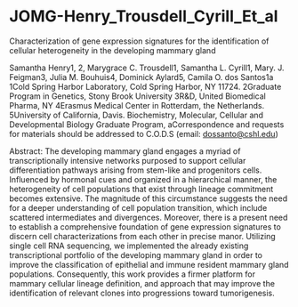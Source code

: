 # JOMG-Henry_Trousdell_Cyrill_Et_al
Characterization of gene expression signatures for the identification of cellular heterogeneity in the developing mammary gland 

Samantha Henry1, 2, Marygrace C. Trousdell1, Samantha L. Cyrill1, Mary. J. Feigman3, Julia M. Bouhuis4, Dominick Aylard5, Camila O. dos Santos1a 
1Cold Spring Harbor Laboratory, Cold Spring Harbor, NY 11724. 
2Graduate Program in Genetics, Stony Brook University
3R&D, United Biomedical Pharma, NY 
4Erasmus Medical Center in Rotterdam, the Netherlands.
5University of California, Davis. Biochemistry, Molecular, Cellular and Developmental Biology Graduate Program, 
aCorrespondence   and   requests   for   materials   should   be   addressed   to C.O.D.S (email: dossanto@cshl.edu)

Abstract: The developing mammary gland engages a myriad of transcriptionally	intensive networks purposed to support cellular differentiation pathways arising from stem-like and progenitors cells. Influenced by hormonal cues and organized in a hierarchical manner, the heterogeneity of cell populations that exist through lineage commitment becomes extensive. The magnitude of this circumstance suggests the need for a deeper understanding of cell population transition, which include scattered intermediates and divergences. Moreover, there is a present need to establish a comprehensive foundation of gene expression signatures to discern cell characterizations from each other in precise manor. Utilizing single cell RNA sequencing, we implemented the already existing transcriptional portfolio of the developing mammary gland in order to improve the classification of epithelial and immune resident mammary gland populations. Consequently, this work provides a firmer platform for mammary cellular lineage definition, and approach that may improve the identification of relevant clones into progressions toward tumorigenesis. 
